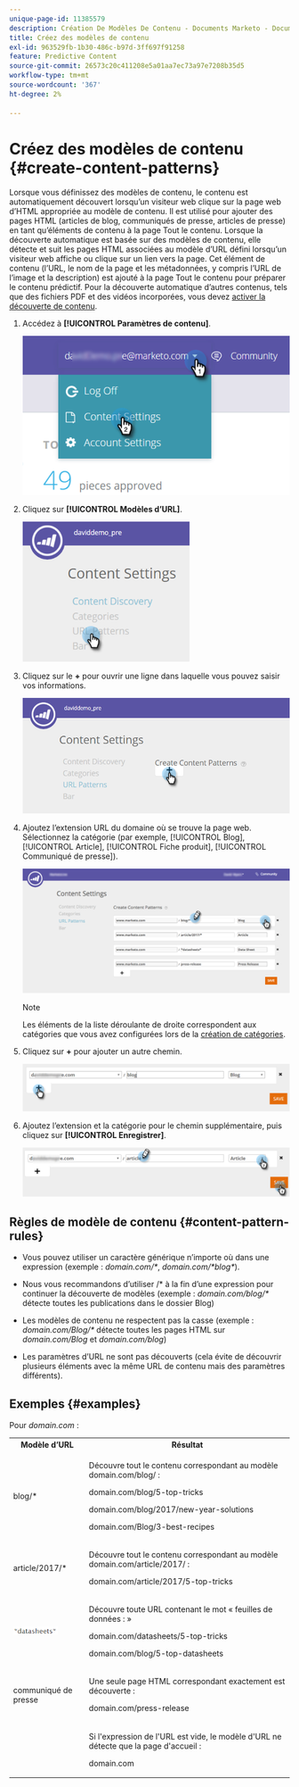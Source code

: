 ```yaml
---
unique-page-id: 11385579
description: Création De Modèles De Contenu - Documents Marketo - Documentation Du Produit
title: Créez des modèles de contenu
exl-id: 963529fb-1b30-486c-b97d-3ff697f91258
feature: Predictive Content
source-git-commit: 26573c20c411208e5a01aa7ec73a97e7208b35d5
workflow-type: tm+mt
source-wordcount: '367'
ht-degree: 2%

---
```


# Créez des modèles de contenu {#create-content-patterns}

Lorsque vous définissez des modèles de contenu, le contenu est automatiquement découvert lorsqu’un visiteur web clique sur la page web d’HTML appropriée au modèle de contenu. Il est utilisé pour ajouter des pages HTML (articles de blog, communiqués de presse, articles de presse) en tant qu’éléments de contenu à la page Tout le contenu. Lorsque la découverte automatique est basée sur des modèles de contenu, elle détecte et suit les pages HTML associées au modèle d’URL défini lorsqu’un visiteur web affiche ou clique sur un lien vers la page. Cet élément de contenu (l’URL, le nom de la page et les métadonnées, y compris l’URL de l’image et la description) est ajouté à la page Tout le contenu pour préparer le contenu prédictif. Pour la découverte automatique d’autres contenus, tels que des fichiers PDF et des vidéos incorporées, vous devez [activer la découverte de contenu](/help/marketo/product-docs/predictive-content/getting-started/enable-content-discovery.md).

1. Accédez à **[!UICONTROL Paramètres de contenu]**.

   ![](assets/settings-dropdown-hand-2.png)

1. Cliquez sur **[!UICONTROL Modèles d’URL]**.

   ![](assets/click-url-patterns-hand.png)

1. Cliquez sur le **+** pour ouvrir une ligne dans laquelle vous pouvez saisir vos informations.

   ![](assets/content-settings-create-patterns-hand.png)

1. Ajoutez l’extension URL du domaine où se trouve la page web. Sélectionnez la catégorie (par exemple, [!UICONTROL Blog], [!UICONTROL Article], [!UICONTROL Fiche produit], [!UICONTROL Communiqué de presse]).

   ![](assets/content-settings-create-content-patterns-dm-hands.png)

   >[!NOTE]
   >
   >Les éléments de la liste déroulante de droite correspondent aux catégories que vous avez configurées lors de la [création de catégories](/help/marketo/product-docs/predictive-content/getting-started/set-up-categories.md).

1. Cliquez sur **+** pour ajouter un autre chemin.

   ![](assets/url-patterns-add2.png)

1. Ajoutez l’extension et la catégorie pour le chemin supplémentaire, puis cliquez sur **[!UICONTROL Enregistrer]**.

   ![](assets/url-patterns-save.png)

## Règles de modèle de contenu {#content-pattern-rules}

* Vous pouvez utiliser un caractère générique n’importe où dans une expression (exemple : _domain.com/&#42;_, _domain.com/&#42;blog&#42;_).

* Nous vous recommandons d’utiliser /&#42; à la fin d’une expression pour continuer la découverte de modèles (exemple : _domain.com/blog/&#42;_ détecte toutes les publications dans le dossier Blog)
* Les modèles de contenu ne respectent pas la casse (exemple : _domain.com/Blog/&#42;_ détecte toutes les pages HTML sur _domain.com/Blog_ et _domain.com/blog_)

* Les paramètres d’URL ne sont pas découverts (cela évite de découvrir plusieurs éléments avec la même URL de contenu mais des paramètres différents).

## Exemples {#examples}

Pour _domain.com_ :

<table>
 <tbody>
  <tr>
   <th>Modèle d’URL</th>
   <th>Résultat</th>
  </tr>
  <tr>
   <td>blog/*</td>
   <td><p>Découvre tout le contenu correspondant au modèle domain.com/blog/ :</p><p>domain.com/blog/5-top-tricks</p><p>domain.com/blog/2017/new-year-solutions</p><p>domain.com/Blog/3-best-recipes</p></td>
  </tr>
  <tr>
   <td>article/2017/*</td>
   <td><p>Découvre tout le contenu correspondant au modèle domain.com/article/2017/ :</p><p>domain.com/article/2017/5-top-tricks</p></td>
  </tr>
  <tr>
   <td><img alt="—" width="80" src="assets/image2017-3-24-10-3a38-3a46.png" data-linked-resource-id="12976559" data-linked-resource-type="attachment" data-base-url="https://docs.marketo.com" data-linked-resource-container-id="11385579" title="--"></td>
   <td><p>Découvre toute URL contenant le mot « feuilles de données : »</p><p>domain.com/datasheets/5-top-tricks</p><p>domain.com/blog/5-top-datasheets</p></td>
  </tr>
  <tr>
   <td>communiqué de presse</td>
   <td><p>Une seule page HTML correspondant exactement est découverte :</p><p>domain.com/press-release</p></td>
  </tr>
  <tr>
   <td colspan="1"> </td>
   <td colspan="1"><p>Si l'expression de l'URL est vide, le modèle d'URL ne détecte que la page d'accueil :</p><p>domain.com</p></td>
  </tr>
 </tbody>
</table>
